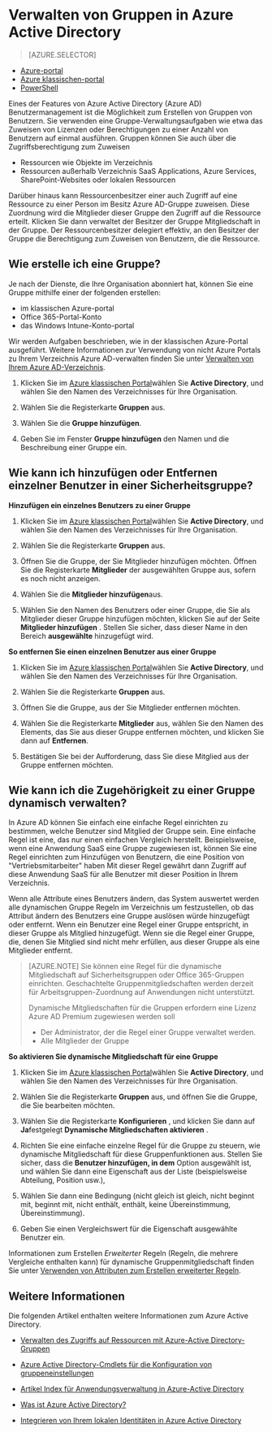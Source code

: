 <properties
    pageTitle="Verwalten von Gruppen in Azure Active Directory | Microsoft Azure"
    description="So erstellen und Verwalten von Gruppen zum Verwalten von Azure Benutzer, die mit Azure Active Directory."
    services="active-directory"
    documentationCenter=""
    authors="curtand"
    manager="femila"
    editor=""/>

<tags
    ms.service="active-directory"
    ms.workload="identity"
    ms.tgt_pltfrm="na"
    ms.devlang="na"
    ms.topic="get-started-article"
    ms.date="09/29/2016"
    ms.author="curtand"/>


# <a name="managing-groups-in-azure-active-directory"></a>Verwalten von Gruppen in Azure Active Directory

> [AZURE.SELECTOR]
- [Azure-portal](active-directory-groups-create-azure-portal.md)
- [Azure klassischen-portal](active-directory-accessmanagement-manage-groups.md)
- [PowerShell](active-directory-accessmanagement-groups-settings-v2-cmdlets.md)


Eines der Features von Azure Active Directory (Azure AD) Benutzermanagement ist die Möglichkeit zum Erstellen von Gruppen von Benutzern. Sie verwenden eine Gruppe-Verwaltungsaufgaben wie etwa das Zuweisen von Lizenzen oder Berechtigungen zu einer Anzahl von Benutzern auf einmal ausführen. Gruppen können Sie auch über die Zugriffsberechtigung zum Zuweisen

- Ressourcen wie Objekte im Verzeichnis
- Ressourcen außerhalb Verzeichnis SaaS Applications, Azure Services, SharePoint-Websites oder lokalen Ressourcen

Darüber hinaus kann Ressourcenbesitzer einer auch Zugriff auf eine Ressource zu einer Person im Besitz Azure AD-Gruppe zuweisen. Diese Zuordnung wird die Mitglieder dieser Gruppe den Zugriff auf die Ressource erteilt. Klicken Sie dann verwaltet der Besitzer der Gruppe Mitgliedschaft in der Gruppe. Der Ressourcenbesitzer delegiert effektiv, an den Besitzer der Gruppe die Berechtigung zum Zuweisen von Benutzern, die die Ressource.

## <a name="how-do-i-create-a-group"></a>Wie erstelle ich eine Gruppe?

Je nach der Dienste, die Ihre Organisation abonniert hat, können Sie eine Gruppe mithilfe einer der folgenden erstellen:
- im klassischen Azure-portal
- Office 365-Portal-Konto
- das Windows Intune-Konto-portal

Wir werden Aufgaben beschrieben, wie in der klassischen Azure-Portal ausgeführt. Weitere Informationen zur Verwendung von nicht Azure Portals zu Ihrem Verzeichnis Azure AD-verwalten finden Sie unter [Verwalten von Ihrem Azure AD-Verzeichnis](active-directory-administer.md).

1. Klicken Sie im [Azure klassischen Portal](https://manage.windowsazure.com)wählen Sie **Active Directory**, und wählen Sie den Namen des Verzeichnisses für Ihre Organisation.

2. Wählen Sie die Registerkarte **Gruppen** aus.

3. Wählen Sie die **Gruppe hinzufügen**.

4. Geben Sie im Fenster **Gruppe hinzufügen** den Namen und die Beschreibung einer Gruppe ein.


## <a name="how-do-i-add-or-remove-individual-users-in-a-security-group"></a>Wie kann ich hinzufügen oder Entfernen einzelner Benutzer in einer Sicherheitsgruppe?

**Hinzufügen ein einzelnes Benutzers zu einer Gruppe**

1. Klicken Sie im [Azure klassischen Portal](https://manage.windowsazure.com)wählen Sie **Active Directory**, und wählen Sie den Namen des Verzeichnisses für Ihre Organisation.

2. Wählen Sie die Registerkarte **Gruppen** aus.

3. Öffnen Sie die Gruppe, der Sie Mitglieder hinzufügen möchten. Öffnen Sie die Registerkarte **Mitglieder** der ausgewählten Gruppe aus, sofern es noch nicht anzeigen.

4. Wählen Sie die **Mitglieder hinzufügen**aus.

5. Wählen Sie den Namen des Benutzers oder einer Gruppe, die Sie als Mitglieder dieser Gruppe hinzufügen möchten, klicken Sie auf der Seite **Mitglieder hinzufügen** . Stellen Sie sicher, dass dieser Name in den Bereich **ausgewählte** hinzugefügt wird.


**So entfernen Sie einen einzelnen Benutzer aus einer Gruppe**

1. Klicken Sie im [Azure klassischen Portal](https://manage.windowsazure.com)wählen Sie **Active Directory**, und wählen Sie den Namen des Verzeichnisses für Ihre Organisation.

2. Wählen Sie die Registerkarte **Gruppen** aus.

3. Öffnen Sie die Gruppe, aus der Sie Mitglieder entfernen möchten.

4. Wählen Sie die Registerkarte **Mitglieder** aus, wählen Sie den Namen des Elements, das Sie aus dieser Gruppe entfernen möchten, und klicken Sie dann auf **Entfernen**.

6. Bestätigen Sie bei der Aufforderung, dass Sie diese Mitglied aus der Gruppe entfernen möchten.


## <a name="how-can-i-manage-the-membership-of-a-group-dynamically"></a>Wie kann ich die Zugehörigkeit zu einer Gruppe dynamisch verwalten?

In Azure AD können Sie einfach eine einfache Regel einrichten zu bestimmen, welche Benutzer sind Mitglied der Gruppe sein. Eine einfache Regel ist eine, das nur einen einfachen Vergleich herstellt. Beispielsweise, wenn eine Anwendung SaaS eine Gruppe zugewiesen ist, können Sie eine Regel einrichten zum Hinzufügen von Benutzern, die eine Position von "Vertriebsmitarbeiter" haben Mit dieser Regel gewährt dann Zugriff auf diese Anwendung SaaS für alle Benutzer mit dieser Position in Ihrem Verzeichnis.

Wenn alle Attribute eines Benutzers ändern, das System auswertet werden alle dynamischen Gruppe Regeln im Verzeichnis um festzustellen, ob das Attribut ändern des Benutzers eine Gruppe auslösen würde hinzugefügt oder entfernt. Wenn ein Benutzer eine Regel einer Gruppe entspricht, in dieser Gruppe als Mitglied hinzugefügt. Wenn sie die Regel einer Gruppe, die, denen Sie Mitglied sind nicht mehr erfüllen, aus dieser Gruppe als eine Mitglieder entfernt.

> [AZURE.NOTE] Sie können eine Regel für die dynamische Mitgliedschaft auf Sicherheitsgruppen oder Office 365-Gruppen einrichten. Geschachtelte Gruppenmitgliedschaften werden derzeit für Arbeitsgruppen-Zuordnung auf Anwendungen nicht unterstützt.
>
> Dynamische Mitgliedschaften für die Gruppen erfordern eine Lizenz Azure AD Premium zugewiesen werden soll
>
> - Der Administrator, der die Regel einer Gruppe verwaltet werden.
> - Alle Mitglieder der Gruppe

**So aktivieren Sie dynamische Mitgliedschaft für eine Gruppe**

1. Klicken Sie im [Azure klassischen Portal](https://manage.windowsazure.com)wählen Sie **Active Directory**, und wählen Sie den Namen des Verzeichnisses für Ihre Organisation.

2. Wählen Sie die Registerkarte **Gruppen** aus, und öffnen Sie die Gruppe, die Sie bearbeiten möchten.

3. Wählen Sie die Registerkarte **Konfigurieren** , und klicken Sie dann auf **Ja**festgelegt **Dynamische Mitgliedschaften aktivieren** .

4. Richten Sie eine einfache einzelne Regel für die Gruppe zu steuern, wie dynamische Mitgliedschaft für diese Gruppenfunktionen aus. Stellen Sie sicher, dass die **Benutzer hinzufügen, in dem** Option ausgewählt ist, und wählen Sie dann eine Eigenschaft aus der Liste (beispielsweise Abteilung, Position usw.),

5. Wählen Sie dann eine Bedingung (nicht gleich ist gleich, nicht beginnt mit, beginnt mit, nicht enthält, enthält, keine Übereinstimmung, Übereinstimmung).

6. Geben Sie einen Vergleichswert für die Eigenschaft ausgewählte Benutzer ein.

Informationen zum Erstellen *Erweiterter* Regeln (Regeln, die mehrere Vergleiche enthalten kann) für dynamische Gruppenmitgliedschaft finden Sie unter [Verwenden von Attributen zum Erstellen erweiterter Regeln](active-directory-accessmanagement-groups-with-advanced-rules.md).

## <a name="additional-information"></a>Weitere Informationen

Die folgenden Artikel enthalten weitere Informationen zum Azure Active Directory.

* [Verwalten des Zugriffs auf Ressourcen mit Azure-Active Directory-Gruppen](active-directory-manage-groups.md)

* [Azure Active Directory-Cmdlets für die Konfiguration von gruppeneinstellungen](active-directory-accessmanagement-groups-settings-cmdlets.md)

* [Artikel Index für Anwendungsverwaltung in Azure-Active Directory](active-directory-apps-index.md)

* [Was ist Azure Active Directory?](active-directory-whatis.md)

* [Integrieren von Ihrem lokalen Identitäten in Azure Active Directory](active-directory-aadconnect.md)
